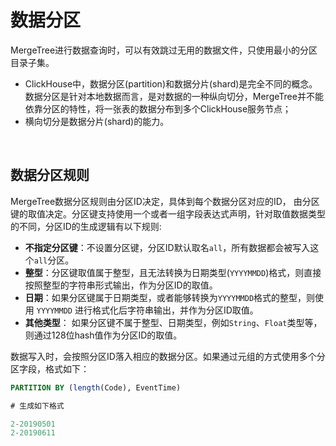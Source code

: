 # 数据分区

MergeTree进行数据查询时，可以有效跳过无用的数据文件，只使用最小的分区目录子集。

* ClickHouse中，数据分区(partition)和数据分片(shard)是完全不同的概念。数据分区是针对本地数据而言，是对数据的一种纵向切分，MergeTree并不能依靠分区的特性，将一张表的数据分布到多个ClickHouse服务节点；
* 横向切分是数据分片(shard)的能力。

&nbsp;

## 数据分区规则

MergeTree数据分区规则由分区ID决定，具体到每个数据分区对应的ID， 由分区键的取值决定。分区键支持使用一个或者一组字段表达式声明，针对取值数据类型的不同，分区ID的生成逻辑有以下规则:

* **不指定分区键**：不设置分区键，分区ID默认取名`all`，所有数据都会被写入这个`all`分区。
* **整型**：分区键取值属于整型，且无法转换为日期类型(`YYYYMMDD`)格式，则直接按照整型的字符串形式输出，作为分区ID的取值。
* **日期**：如果分区键属于日期类型，或者能够转换为`YYYYMMDD`格式的整型，则使用 `YYYYMMDD` 进行格式化后字符串输出，并作为分区ID取值。
* **其他类型**： 如果分区键不属于整型、日期类型，例如`String`、`Float`类型等，则通过128位hash值作为分区ID的取值。

数据写入时，会按照分区ID落入相应的数据分区。如果通过元组的方式使用多个分区字段，格式如下：

```SQL
PARTITION BY (length(Code), EventTime)

# 生成如下格式

2-20190501
2-20190611
```
